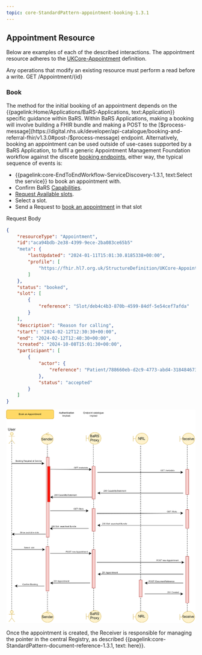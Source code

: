 ```yaml
---
topic: core-StandardPattern-appointment-booking-1.3.1
---
```


## Appointment Resource

Below are examples of each of the described interactions. The appointment resource adheres to the [UKCore-Appointment](https://simplifier.net/HL7FHIRUKCoreR4/UKCore-Appointment) definition.

Any operations that modify an existing resource must perform a read before a write.  GET /Appointment/\{id\}

### Book
The method for the initial booking of an appointment depends on the {{pagelink:Home/Applications/BaRS-Applications, text:Application}} specific guidance within BaRS. Within BaRS Applications, making a booking will involve building a FHIR bundle and making a POST to the [$process-message](https://digital.nhs.uk/developer/api-catalogue/booking-and-referral-fhir/v1.3.0#post-/$process-message) endpoint. Alternatively, booking an appointment can be used outside of use-cases supported by a BaRS Application, to fulfil a generic Appointment Management Foundation workflow against the discete [booking endpoints](https://digital.nhs.uk/developer/api-catalogue/booking-and-referral-fhir/v1.3.0#post-/Appointment), either way, the typical sequence of events is:

* {{pagelink:core-EndToEndWorkflow-ServiceDiscovery-1.3.1, text:Select the service}} to book an appointment with. 
* Confirm BaRS [Capabilities](https://digital.nhs.uk/developer/api-catalogue/booking-and-referral-fhir/v1.3.0#get-/metadata).
* [Request Available slots](https://digital.nhs.uk/developer/api-catalogue/booking-and-referral-fhir/v1.3.0#get-/Slot).
* Select a slot.
* Send a Request to [book an appointment](https://digital.nhs.uk/developer/api-catalogue/booking-and-referral-fhir/v1.3.0#post-/Appointment) in that slot

Request Body

```json
{
	"resourceType": "Appointment",
    "id":"aca94bdb-2e38-4399-9ece-2ba083ce65b5"
	"meta": {
		"lastUpdated": "2024-01-11T15:01:30.8185338+00:00",
		"profile": [
			"https://fhir.hl7.org.uk/StructureDefinition/UKCore-Appointment"
		]
	},
	"status": "booked",
    "slot": [
        {
            "reference": "Slot/deb4c4b3-870b-4599-84df-5e54cef7afda"
        }
    ],
	"description": "Reason for calling",
	"start": "2024-02-12T12:30:30+00:00",
	"end": "2024-02-12T12:40:30+00:00",
	"created": "2024-10-08T15:01:30+00:00",
	"participant": [
		{
			"actor": {
				"reference": "Patient/788660eb-d2c9-4773-abd4-318484673fb2"
			},
			"status": "accepted"
		}
	]
}
```

<img src="https://raw.githubusercontent.com/NHSDigital/NHSDigital-FHIR-BookingAndReferrals/main/BaRS-Images/SequenceDiagrams/BaRS_Foundation_Book.drawio.svg" ></img>

Once the appointment is created, the Receiver is responsible for managing the pointer in the central Registry, as described {{pagelink:core-StandardPattern-document-reference-1.3.1, text: here}}.


